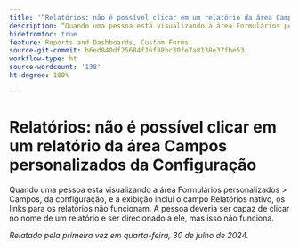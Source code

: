 ```yaml
---
title: '“Relatórios: não é possível clicar em um relatório da área Campos personalizados da Configuração”'
description: “Quando uma pessoa está visualizando a área Formulários personalizados > Campos, da configuração, e a exibição inclui o campo Relatórios nativo, os links para os relatórios não funcionam. A pessoa deveria ser capaz de clicar no nome de um relatório e ser direcionado a ele, mas isso não funciona.”
hidefromtoc: true
feature: Reports and Dashboards, Custom Forms
source-git-commit: b6ed840df25684f16f88bc30fe7a8138e37fbe53
workflow-type: ht
source-wordcount: '138'
ht-degree: 100%

---
```



# Relatórios: não é possível clicar em um relatório da área Campos personalizados da Configuração

Quando uma pessoa está visualizando a área Formulários personalizados > Campos, da configuração, e a exibição inclui o campo Relatórios nativo, os links para os relatórios não funcionam. A pessoa deveria ser capaz de clicar no nome de um relatório e ser direcionado a ele, mas isso não funciona.

_Relatado pela primeira vez em quarta-feira, 30 de julho de 2024._
